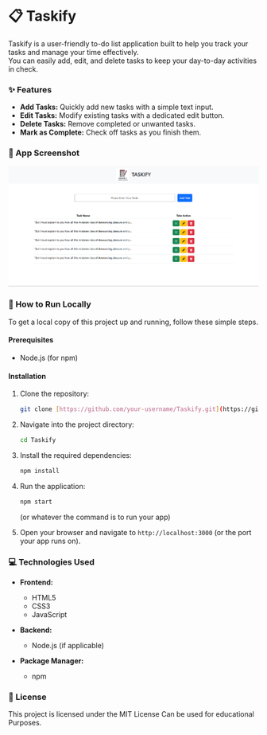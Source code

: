 # 📋 Taskify

Taskify is a user-friendly to-do list application built to help you track your tasks and manage your time effectively. 
</br>
You can easily add, edit, and delete tasks to keep your day-to-day activities in check.


### ✨ Features

* **Add Tasks:** Quickly add new tasks with a simple text input.
* **Edit Tasks:** Modify existing tasks with a dedicated edit button.
* **Delete Tasks:** Remove completed or unwanted tasks.
* **Mark as Complete:** Check off tasks as you finish them.

### 📸 App Screenshot

![Taskify App Screenshot](./asset/app_screenshot_1.png)


### 🚀 How to Run Locally

To get a local copy of this project up and running, follow these simple steps.

#### Prerequisites
* Node.js (for npm)

#### Installation

1.  Clone the repository:
    ```bash
    git clone [https://github.com/your-username/Taskify.git](https://github.com/your-username/Taskify.git)
    ```
2.  Navigate into the project directory:
    ```bash
    cd Taskify
    ```
3.  Install the required dependencies:
    ```bash
    npm install
    ```
4.  Run the application:
    ```bash
    npm start
    ```
    (or whatever the command is to run your app)

5.  Open your browser and navigate to `http://localhost:3000` (or the port your app runs on).


### 💻 Technologies Used

* **Frontend:**
    * HTML5
    * CSS3
    * JavaScript

* **Backend:**
    * Node.js (if applicable)

* **Package Manager:**
    * npm

### 📄 License

This project is licensed under the MIT License Can be used for educational Purposes.